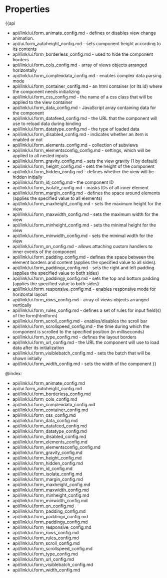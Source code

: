 Properties
==========

{{api
- api/link/ui.form_animate_config.md - defines or disables view change animation.
- api/ui.form_autoheight_config.md - sets component height according to its contents
- api/link/ui.form_borderless_config.md - used to hide the component borders
- api/link/ui.form_cols_config.md - array of views objects arranged horizontally
- api/link/ui.form_complexdata_config.md - enables complex data parsing mode
- api/link/ui.form_container_config.md - an html container (or its id) where the component needs initializing
- api/link/ui.form_css_config.md - the name of a css class that will be applied to the view container
- api/link/ui.form_data_config.md - JavaScript array containing data for the component
- api/link/ui.form_datafeed_config.md - the URL that the component will use to reload data during binding
- api/link/ui.form_datatype_config.md - the type of loaded data
- api/link/ui.form_disabled_config.md - indicates whether an item is enabled or not
- api/link/ui.form_elements_config.md - collection of subviews
- api/link/ui.form_elementsconfig_config.md - settings, which will be applied to all nested inputs
- api/link/ui.form_gravity_config.md - sets the view gravity (1 by default)
- api/link/ui.form_height_config.md - sets the height of the component
- api/link/ui.form_hidden_config.md - defines whether the view will be hidden initially
- api/link/ui.form_id_config.md - the component ID
- api/link/ui.form_isolate_config.md - masks IDs of all inner element
- api/link/ui.form_margin_config.md - defines the space around elements (applies the specified value to all elements)
- api/link/ui.form_maxheight_config.md - sets the maximum height for the view
- api/link/ui.form_maxwidth_config.md - sets the maximum width for the view
- api/link/ui.form_minheight_config.md - sets the minimal height for the view
- api/link/ui.form_minwidth_config.md - sets the minimal width for the view
- api/link/ui.form_on_config.md - allows attaching custom handlers to inner events of the component
- api/link/ui.form_padding_config.md - defines the space between the element borders and content (applies the specified value to all sides).
- api/link/ui.form_paddingx_config.md - sets the right and left padding (applies the specified value to both sides)
- api/link/ui.form_paddingy_config.md - sets the top and bottom padding (applies the specified value to both sides)
- api/link/ui.form_responsive_config.md - enables responsive mode for horizontal layout
- api/link/ui.form_rows_config.md - array of views objects arranged vertically
- api/link/ui.form_rules_config.md - defines a set of rules for input field(s) of the form(htmlform)
- api/link/ui.form_scroll_config.md - enables/disables the scroll bar
- api/link/ui.form_scrollspeed_config.md - the time during which the component is scrolled to the specified position (in milliseconds)
- api/link/ui.form_type_config.md - defines the layout borders
- api/link/ui.form_url_config.md - the URL the component will use to load data after its initialization
- api/link/ui.form_visiblebatch_config.md - sets the batch that will be shown initially
- api/link/ui.form_width_config.md - sets the width of the component
}}

@index:
- api/link/ui.form_animate_config.md
- api/ui.form_autoheight_config.md
- api/link/ui.form_borderless_config.md
- api/link/ui.form_cols_config.md
- api/link/ui.form_complexdata_config.md
- api/link/ui.form_container_config.md
- api/link/ui.form_css_config.md
- api/link/ui.form_data_config.md
- api/link/ui.form_datafeed_config.md
- api/link/ui.form_datatype_config.md
- api/link/ui.form_disabled_config.md
- api/link/ui.form_elements_config.md
- api/link/ui.form_elementsconfig_config.md
- api/link/ui.form_gravity_config.md
- api/link/ui.form_height_config.md
- api/link/ui.form_hidden_config.md
- api/link/ui.form_id_config.md
- api/link/ui.form_isolate_config.md
- api/link/ui.form_margin_config.md
- api/link/ui.form_maxheight_config.md
- api/link/ui.form_maxwidth_config.md
- api/link/ui.form_minheight_config.md
- api/link/ui.form_minwidth_config.md
- api/link/ui.form_on_config.md
- api/link/ui.form_padding_config.md
- api/link/ui.form_paddingx_config.md
- api/link/ui.form_paddingy_config.md
- api/link/ui.form_responsive_config.md
- api/link/ui.form_rows_config.md
- api/link/ui.form_rules_config.md
- api/link/ui.form_scroll_config.md
- api/link/ui.form_scrollspeed_config.md
- api/link/ui.form_type_config.md
- api/link/ui.form_url_config.md
- api/link/ui.form_visiblebatch_config.md
- api/link/ui.form_width_config.md

